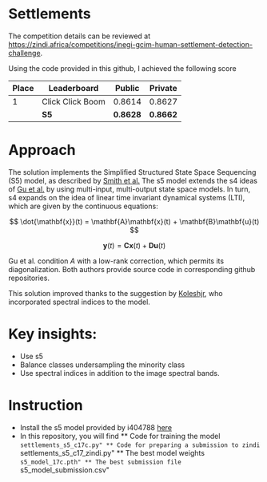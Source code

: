 # Settlements


The competition details can be reviewed at https://zindi.africa/competitions/inegi-gcim-human-settlement-detection-challenge.

Using the code provided in this github, I achieved the following score

| Place | Leaderboard        | Public   | Private   |
|-------|--------------------|----------|-----------|
| 1     | Click Click Boom   | 0.8614   | 0.8627    |
|       | **S5**             | **0.8628** | **0.8662** |



# Approach 
 
The solution implements the Simplified Structured State Space Sequencing (S5) model, as described by [Smith et al.](https://arxiv.org/abs/2208.04933) The s5 model extends the s4 ideas of [Gu et al.](https://arxiv.org/abs/2111.00396) by using multi-input, multi-output state space models. In turn, s4 expands on the idea of linear time invariant dynamical systems (LTI), which are given by the continuous equations:

$$
\dot{\mathbf{x}}(t) = \mathbf{A}\mathbf{x}(t) + \mathbf{B}\mathbf{u}(t)
$$

$$
\mathbf{y}(t) = \mathbf{C}\mathbf{x}(t) + \mathbf{D}\mathbf{u}(t)
$$

Gu et al. condition $A$ with a low-rank correction, which permits its diagonalization.  Both authors provide source code in corresponding github repositories.

This solution improved thanks to the suggestion by [Koleshjr](https://zindi.africa/competitions/inegi-gcim-human-settlement-detection-challenge/discussions/23313), who incorporated spectral indices to the model.  


# Key insights:
* Use s5
* Balance classes undersampling the minority class
* Use spectral indices in addition to the image spectral bands.

# Instruction

* Install the s5 model provided by i404788 [here](https://github.com/i404788/s5-pytorch)
* In this repository, you will find
  ** Code for training the model ``settlements_s5_c17c.py"
  ** Code for preparing a submission to zindi ``settlements_s5_c17_zindi.py"
  ** The best model weights ``s5_model_17c.pth"
  ** The best submission file ``s5_model_submission.csv"



  









